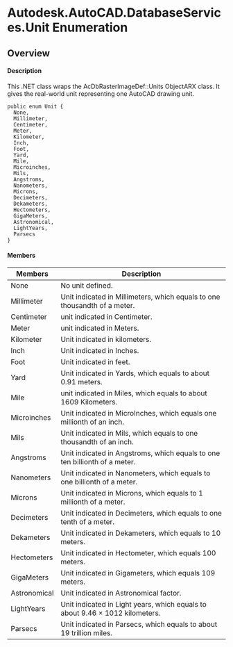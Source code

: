 # Autodesk.AutoCAD.DatabaseServices.Unit Enumeration

## Overview

#### Description
This .NET class wraps the AcDbRasterImageDef::Units ObjectARX class. It gives the real-world unit representing one AutoCAD drawing unit.
```text
public enum Unit {
  None,
  Millimeter,
  Centimeter,
  Meter,
  Kilometer,
  Inch,
  Foot,
  Yard,
  Mile,
  Microinches,
  Mils,
  Angstroms,
  Nanometers,
  Microns,
  Decimeters,
  Dekameters,
  Hectometers,
  GigaMeters,
  Astronomical,
  LightYears,
  Parsecs
}
```

#### Members
| Members | Description |
| --- | --- |
| None | No unit defined. |
| Millimeter | Unit indicated in Millimeters, which equals to one thousandth of a meter. |
| Centimeter | unit indicated in Centimeter. |
| Meter | unit indicated in Meters. |
| Kilometer | Unit indicated in kilometers. |
| Inch | Unit indicated in Inches. |
| Foot | Unit indicated in feet. |
| Yard | Unit indicated in Yards, which equals to about 0.91 meters. |
| Mile | unit indicated in Miles, which equals to about 1609 Kilometers. |
| Microinches | Unit indicated in MicroInches, which equals one millionth of an inch. |
| Mils | Unit indicated in Mils, which equals to one thousandth of an inch. |
| Angstroms | Unit indicated in Angstroms, which equals to one ten billionth of a meter. |
| Nanometers | Unit indicated in Nanometers, which equals to one billionth of a meter. |
| Microns | Unit indicated in Microns, which equals to 1 millionth of a meter. |
| Decimeters | Unit indicated in Decimeters, which equals to one tenth of a meter. |
| Dekameters | Unit indicated in Dekameters, which equals to 10 meters. |
| Hectometers | Unit indicated in Hectometer, which equals 100 meters. |
| GigaMeters | Unit indicated in Gigameters, which equals 109 meters. |
| Astronomical | Unit indicated in Astronomical factor. |
| LightYears | Unit indicated in Light years, which equals to about 9.46 × 1012 kilometers. |
| Parsecs | Unit indicated in Parsecs, which equals to about 19 trillion miles. |